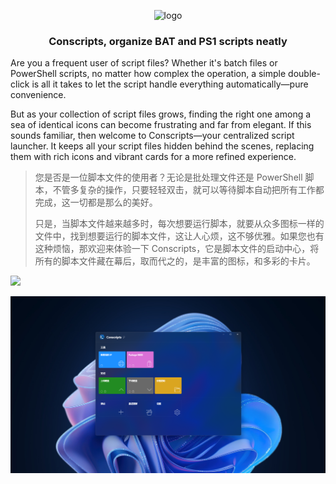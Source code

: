 <p align="center">
    <img src="Conscripts/Assets/Conscripts_Logo.png" alt="logo" height="128" width="128"/>
</p>

<h3 align="center">Conscripts, organize BAT and PS1 scripts neatly</h3>

Are you a frequent user of script files? Whether it's batch files or PowerShell scripts, no matter how complex the operation, a simple double-click is all it takes to let the script handle everything automatically—pure convenience.

But as your collection of script files grows, finding the right one among a sea of identical icons can become frustrating and far from elegant. If this sounds familiar, then welcome to Conscripts—your centralized script launcher. It keeps all your script files hidden behind the scenes, replacing them with rich icons and vibrant cards for a more refined experience.

> 您是否是一位脚本文件的使用者？无论是批处理文件还是 PowerShell 脚本，不管多复杂的操作，只要轻轻双击，就可以等待脚本自动把所有工作都完成，这一切都是那么的美好。
> 
> 只是，当脚本文件越来越多时，每次想要运行脚本，就要从众多图标一样的文件中，找到想要运行的脚本文件，这让人心烦，这不够优雅。如果您也有这种烦恼，那欢迎来体验一下 Conscripts，它是脚本文件的启动中心，将所有的脚本文件藏在幕后，取而代之的，是丰富的图标，和多彩的卡片。

<a href="https://apps.microsoft.com/detail/9ppndntlq86q?mode=full">
	<img src="https://get.microsoft.com/images/en-us%20dark.svg" width="200"/>
</a>

![Screenshot](Conscripts/Assets/screenshot1.png)
